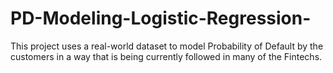 # PD-Modeling-Logistic-Regression-
This project uses a real-world dataset to model Probability of Default by the customers in a way that is being currently followed in many of the Fintechs.
